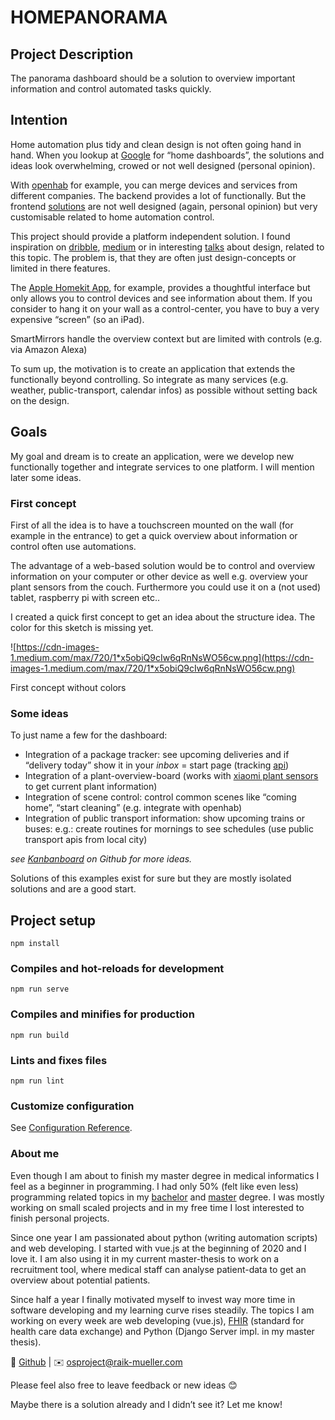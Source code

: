 # HOMEPANORAMA

## Project Description

The panorama dashboard should be a solution to overview important information and control automated tasks quickly.

## Intention
Home automation plus tidy and clean design is not often going hand in hand. When you lookup at [Google](https://www.google.com/search?q=home+dashboard&source=lnms&tbm=isch&sa=X&ved=2ahUKEwjf4JDPxrrpAhUHyaQKHaLNCPAQ_AUoAXoECAwQAw&biw=1309&bih=717) for “home dashboards”, the solutions and ideas look overwhelming, crowed or not well designed (personal opinion).

With [openhab](https://www.openhab.org/) for example, you can merge devices and services from different companies. The backend provides a lot of functionally. But the frontend [solutions](https://www.openhab.org/docs/configuration/habpanel.html) are not well designed (again, personal opinion) but very customisable related to home automation control.

This project should provide a platform independent solution. I found inspiration on [dribble](https://dribbble.com/9raik/collections/2054777-HomeApp), [medium](https://onezero.medium.com/the-morning-paper-revisited-35b407822494) or in interesting [talks](https://www.youtube.com/watch?v=aZZCZpc0AcY) about design, related to this topic. The problem is, that they are often just design-concepts or limited in there features.

The [Apple Homekit App](https://support.apple.com/library/content/dam/edam/applecare/images/de_DE/macos/macos-mojave-ios12-macbook-iphone-x-home-app-notifications-hero-crop.jpg), for example, provides a thoughtful interface but only allows you to control devices and see information about them. If you consider to hang it on your wall as a control-center, you have to buy a very expensive “screen” (so an iPad).

SmartMirrors handle the overview context but are limited with controls (e.g. via Amazon Alexa)

To sum up, the motivation is to create an application that extends the functionally beyond controlling. So integrate as many services (e.g. weather, public-transport, calendar infos) as possible without setting back on the design.

## Goals

My goal and dream is to create an application, were we develop new functionally together and integrate services to one platform. I will mention later some ideas.

### First concept

First of all the idea is to have a touchscreen mounted on the wall (for example in the entrance) to get a quick overview about information or control often use automations.

The advantage of a web-based solution would be to control and overview information on your computer or other device as well e.g. overview your plant sensors from the couch. Furthermore you could use it on a (not used) tablet, raspberry pi with screen etc..

I created a quick first concept to get an idea about the structure idea. The color for this sketch is missing yet.

![https://cdn-images-1.medium.com/max/720/1*x5obiQ9cIw6qRnNsWO56cw.png](https://cdn-images-1.medium.com/max/720/1*x5obiQ9cIw6qRnNsWO56cw.png)

First concept without colors

### Some ideas

To just name a few for the dashboard:

- Integration of a package tracker: see upcoming deliveries and if “delivery today” show it in your *inbox* = start page (tracking [api](https://extcall.17track.net/de))
- Integration of a plant-overview-board (works with [xiaomi plant sensors](https://de.gearbest.com/other-garden-supplies/pp_373947.html) to get current plant information)
- Integration of scene control: control common scenes like “coming home”, “start cleaning” (e.g. integrate with openhab)
- Integration of public transport information: show upcoming trains or buses: e.g.: create routines for mornings to see schedules (use public transport apis from local city)

*see [Kanbanboard](https://github.com/raikm/homepanorama/projects/2) on Github for more ideas.*

Solutions of this examples exist for sure but they are mostly isolated solutions and are a good start.

## Project setup
```
npm install
```

### Compiles and hot-reloads for development
```
npm run serve
```

### Compiles and minifies for production
```
npm run build
```

### Lints and fixes files
```
npm run lint
```

### Customize configuration
See [Configuration Reference](https://cli.vuejs.org/config/).

### About me

Even though I am about to finish my master degree in medical informatics I feel as a beginner in programming. I had only 50% (felt like even less) programming related topics in my [bachelor](https://www.htwg-konstanz.de/bachelor/gesundheitsinformatik/uebersicht/) and [master](https://www.meduniwien.ac.at/web/en/studies-further-education/medical-informatics-master/) degree. I was mostly working on small scaled projects and in my free time I lost interested to finish personal projects.

Since one year I am passionated about python (writing automation scripts) and web developing. I started with vue.js at the beginning of 2020 and I love it. I am also using it in my current master-thesis to work on a recruitment tool, where medical staff can analyse patient-data to get an overview about potential patients.

Since half a year I finally motivated myself to invest way more time in software developing and my learning curve rises steadily. The topics I am working on every week are web developing (vue.js), [FHIR](https://hl7.org/FHIR/) (standard for health care data exchange) and Python (Django Server impl. in my master thesis).

🔗 [Github](https://github.com/raikm) | ✉️ osproject@raik-mueller.com

Please feel also free to leave feedback or new ideas 😊

Maybe there is a solution already and I didn’t see it? Let me know!
